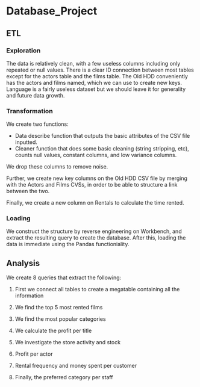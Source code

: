 # Database_Project

## ETL

### Exploration

The data is relatively clean, with a few useless columns including only repeated or null values.
There is a clear ID connection between most tables except for the actors table and the films table. The Old HDD conveniently has the actors and films named, which we can use to create new keys. Language is a fairly useless dataset but we should leave it for generality and future data growth.

### Transformation

We create two functions:

- Data describe function that outputs the basic attributes of the CSV file inputted.
- Cleaner function that does some basic cleaning (string stripping, etc), counts null values, constant columns, and low variance columns.

We drop these columns to remove noise.

Further, we create new key columns on the Old HDD CSV file by merging with the Actors and Films CVSs, in order to be able to structure a link between the two.

Finally, we create a new column on Rentals to calculate the time rented.

### Loading

We construct the structure by reverse engineering on Workbench, and extract the resulting query to create the database. After this, loading the data is immediate using the Pandas functioniality.

## Analysis

We create 8 queries that extract the following:

1. First we connect all tables to create a megatable containing all the information

2. We find the top 5 most rented films

3. We find the most popular categories

4. We calculate the profit per title

5. We investigate the store activity and stock

6. Profit per actor

7. Rental frequency and money spent per customer

8. Finally, the preferred category per staff


